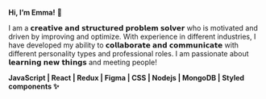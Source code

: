 **Hi, I’m Emma!** 👋 

I am a 𝗰𝗿𝗲𝗮𝘁𝗶𝘃𝗲 𝗮𝗻𝗱 𝘀𝘁𝗿𝘂𝗰𝘁𝘂𝗿𝗲𝗱 𝗽𝗿𝗼𝗯𝗹𝗲𝗺 𝘀𝗼𝗹𝘃𝗲𝗿 who is motivated and driven by improving and optimize. With experience in different industries, I have developed my ability to 𝗰𝗼𝗹𝗹𝗮𝗯𝗼𝗿𝗮𝘁𝗲 𝗮𝗻𝗱 𝗰𝗼𝗺𝗺𝘂𝗻𝗶𝗰𝗮𝘁𝗲 with different personality types and professional roles. I am passionate about 𝗹𝗲𝗮𝗿𝗻𝗶𝗻𝗴 𝗻𝗲𝘄 𝘁𝗵𝗶𝗻𝗴𝘀 and meeting people! 

**JavaScript | React | Redux | Figma | CSS | Nodejs | MongoDB | Styled components ✨**

<!---
emmahogberg88/emmahogberg88 is a ✨ special ✨ repository because its `README.md` (this file) appears on your GitHub profile.
You can click the Preview link to take a look at your changes.
--->
